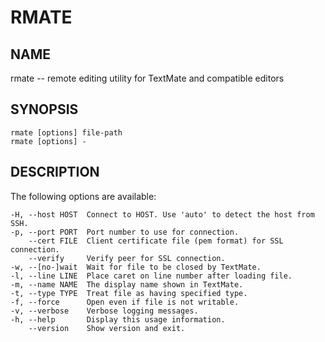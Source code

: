 # RMATE

## NAME

rmate -- remote editing utility for TextMate and compatible editors

## SYNOPSIS

    rmate [options] file-path
    rmate [options] -

## DESCRIPTION

The following options are available:

    -H, --host HOST  Connect to HOST. Use 'auto' to detect the host from SSH.
    -p, --port PORT  Port number to use for connection.
        --cert FILE  Client certificate file (pem format) for SSL connection.
        --verify     Verify peer for SSL connection.
    -w, --[no-]wait  Wait for file to be closed by TextMate.
    -l, --line LINE  Place caret on line number after loading file.
    -m, --name NAME  The display name shown in TextMate.
    -t, --type TYPE  Treat file as having specified type.
    -f, --force      Open even if file is not writable.
    -v, --verbose    Verbose logging messages.
    -h, --help       Display this usage information.
        --version    Show version and exit.


